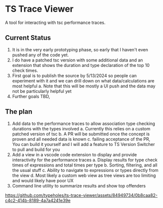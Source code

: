 # TS Trace Viewer

A tool for interacting with tsc performance traces.

## Current Status

1. It is in the very early prototyping phase, so early that I haven't even pushed any of the code yet.
2. I do have a patched tsc version with some additional data and an extension that shows the duration and type declaration of the top 10 check times.
3. First goal is to publish the source by 5/13/2024 so people can experiment with it and we can drill down on what data/calculations are most helpful
   a. Note that this will be mostly a UI push and the data may not be particularly helpful yet
4. Further goals TBD,

## The plan

1. Add data to the performance traces to allow association type checking durations with the types involved
   a. Currently this relies on a custom patched version of tsc
   b. A PR will be submitted once the concept is proven and all needed data is known
   c. failing acceptance of the PR, You can build it yourself and I will add a feature to TS Version Switcher to pull and build for you
2. Add a view in a vscode code extension to display and provide interactivity for the performance traces
   a. Display results for type check times of expressions and total times per type
   b. Sorting, filtering, and all the usual stuff
   c. Ability to navigate to expressions or types directly from the view
   d. Most likely a custom web view as tree views are too limiting and would likely have poor UX
3. Command line utility to summarize results and show top offenders



https://github.com/typeholes/ts-trace-viewer/assets/84949734/0b8caa82-c4c2-414b-8189-4a7a4241e39e

